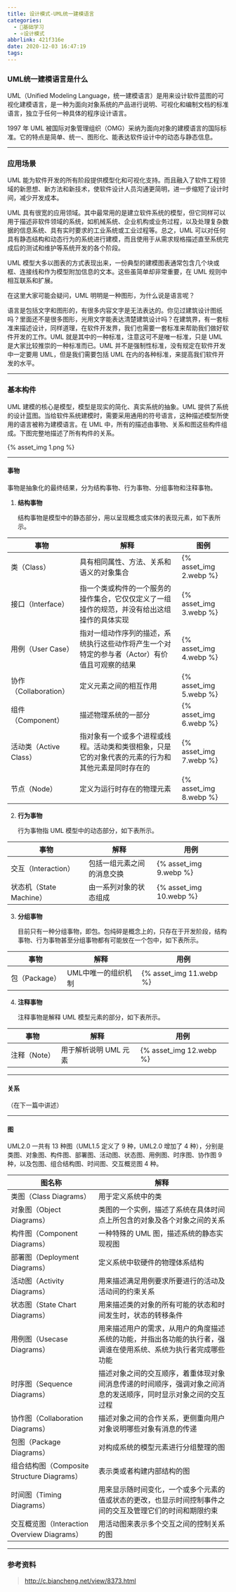 ```yaml
---
title: 设计模式-UML统一建模语言
categories:
  - 🌙基础学习
  - ⭐设计模式
abbrlink: 421f316e
date: 2020-12-03 16:47:19
tags:
---
```


### UML统一建模语言是什么

UML（Unified Modeling Language，统一建模语言）是用来设计软件蓝图的可视化建模语言，是一种为面向对象系统的产品进行说明、可视化和编制文档的标准语言，独立于任何一种具体的程序设计语言。

1997 年 UML 被国际对象管理组织（OMG）采纳为面向对象的建模语言的国际标准。它的特点是简单、统一、图形化、能表达软件设计中的动态与静态信息。

***

<!--more-->

### 应用场景

UML 能为软件开发的所有阶段提供模型化和可视化支持。而且融入了软件工程领域的新思想、新方法和新技术，使软件设计人员沟通更简明，进一步缩短了设计时间，减少开发成本。

UML 具有很宽的应用领域。其中最常用的是建立软件系统的模型，但它同样可以用于描述非软件领域的系统，如机械系统、企业机构或业务过程，以及处理复杂数据的信息系统、具有实时要求的工业系统或工业过程等。总之，UML 可以对任何具有静态结构和动态行为的系统进行建模，而且使用于从需求规格描述直至系统完成后的测试和维护等系统开发的各个阶段。

UML 模型大多以图表的方式表现出来，一份典型的建模图表通常包含几个块或框、连接线和作为模型附加信息的文本。这些虽简单却非常重要，在 UML 规则中相互联系和扩展。

在这里大家可能会疑问，UML 明明是一种图形，为什么说是语言呢？

语言是包括文字和图形的，有很多内容文字是无法表达的。你见过建筑设计图纸吗？里面还不是很多图形，光用文字能表达清楚建筑设计吗？在建筑界，有一套标准来描述设计，同样道理，在软件开发界，我们也需要一套标准来帮助我们做好软件开发的工作。UML 就是其中的一种标准，注意这可不是唯一标准，只是 UML 是大家比较推崇的一种标准而已。UML 并不是强制性标准，没有规定在软件开发中一定要用 UML，但是我们需要包括 UML 在内的各种标准，来提高我们软件开发的水平。

***

### 基本构件

UML 建模的核心是模型，模型是现实的简化、真实系统的抽象。UML 提供了系统的设计蓝图。当给软件系统建模时，需要采用通用的符号语言，这种描述模型所使用的语言被称为建模语言。在 UML 中，所有的描述由事物、关系和图这些构件组成。下图完整地描述了所有构件的关系。

{% asset_img 1.png %}

***

#### 事物

事物是抽象化的最终结果，分为结构事物、行为事物、分组事物和注释事物。

1. **结构事物**

    结构事物是模型中的静态部分，用以呈现概念或实体的表现元素，如下表所示。

| 事物 | 解释 | 图例 |
| ---- | ---- | ---- |
| 类（Class） | 具有相同属性、方法、关系和语义的对象集合 | {% asset_img 2.webp %} |
| 接口（Interface） | 指一个类或构件的一个服务的操作集合，它仅仅定义了一组操作的规范，并没有给出这组操作的具体实现 | {% asset_img 3.webp %} |
| 用例（User Case） | 指对一组动作序列的描述，系统执行这些动作将产生一个对特定的参与者（Actor）有价值且可观察的结果 | {% asset_img 4.webp %} |
| 协作（Collaboration） | 定义元素之间的相互作用 | {% asset_img 5.webp %} |
| 组件（Component）	| 描述物理系统的一部分 | {% asset_img 6.webp %} |
| 活动类（Active Class） | 指对象有一个或多个进程或线程。活动类和类很相象，只是它的对象代表的元素的行为和其他元素是同时存在的 | {% asset_img 7.webp %} |
| 节点（Node） | 定义为运行时存在的物理元素 | {% asset_img 8.webp %} |

2. **行为事物**

    行为事物指 UML 模型中的动态部分，如下表所示。

| 事物 | 解释 | 用例 |
| ---- | ---- | ---- |
| 交互（Interaction） | 包括一组元素之间的消息交换 | {% asset_img 9.webp %} |
| 状态机（State Machine） | 由一系列对象的状态组成 | {% asset_img 10.webp %} |

3. **分组事物**

    目前只有一种分组事物，即包。包纯碎是概念上的，只存在于开发阶段，结构事物、行为事物甚至分组事物都有可能放在一个包中，如下表所示。

| 事物 | 解释 | 用例 |
| ---- | ---- | ---- |
| 包（Package） | UML中唯一的组织机制 | {% asset_img 11.webp %} |

4. **注释事物**

    注释事物是解释 UML 模型元素的部分，如下表所示。

| 事物 | 解释 | 用例 |
| ---- | ---- | ---- |
| 注释（Note） | 用于解析说明 UML 元素 | {% asset_img 12.webp %} |

***

#### 关系

（在下一篇中讲述）

***

#### 图

UML2.0 一共有 13 种图（UML1.5 定义了 9 种，UML2.0 增加了 4 种），分别是类图、对象图、构件图、部署图、活动图、状态图、用例图、时序图、协作图 9 种，以及包图、组合结构图、时间图、交互概览图 4 种。

| 图名称 | 解释 |
| ----- | ----- |
| 类图（Class Diagrams） | 用于定义系统中的类 |
| 对象图（Object Diagrams） | 类图的一个实例，描述了系统在具体时间点上所包含的对象及各个对象之间的关系 |
| 构件图（Component Diagrams） | 一种特殊的 UML 图，描述系统的静态实现视图 |
| 部署图（Deployment Diagrams） | 定义系统中软硬件的物理体系结构 |
| 活动图（Activity Diagrams） | 用来描述满足用例要求所要进行的活动及活动间的约束关系 |
| 状态图（State Chart Diagrams） | 用来描述类的对象的所有可能的状态和时间发生时，状态的转移条件 |
| 用例图（Usecase Diagrams） | 用来描述用户的需求，从用户的角度描述系统的功能，并指出各功能的执行者，强调谁在使用系统、系统为执行者完成哪些功能 |
| 时序图（Sequence Diagrams） | 描述对象之间的交互顺序，着重体现对象间消息传递的时间顺序，强调对象之间消息的发送顺序，同时显示对象之间的交互过程 |
| 协作图（Collaboration Diagrams） | 描述对象之间的合作关系，更侧重向用户对象说明哪些对象有消息的传递 |
| 包图（Package Diagrams） | 对构成系统的模型元素进行分组整理的图 |
| 组合结构图（Composite Structure Diagrams） | 表示类或者构建内部结构的图 |
| 时间图（Timing Diagrams） | 用来显示随时间变化，一个或多个元素的值或状态的更改，也显示时间控制事件之间的交互及管理它们的时间和期限约束 |
| 交互概览图（Interaction Overview Diagrams） | 用活动图来表示多个交互之间的控制关系的图 |

***

### 参考资料

> <http://c.biancheng.net/view/8373.html>
